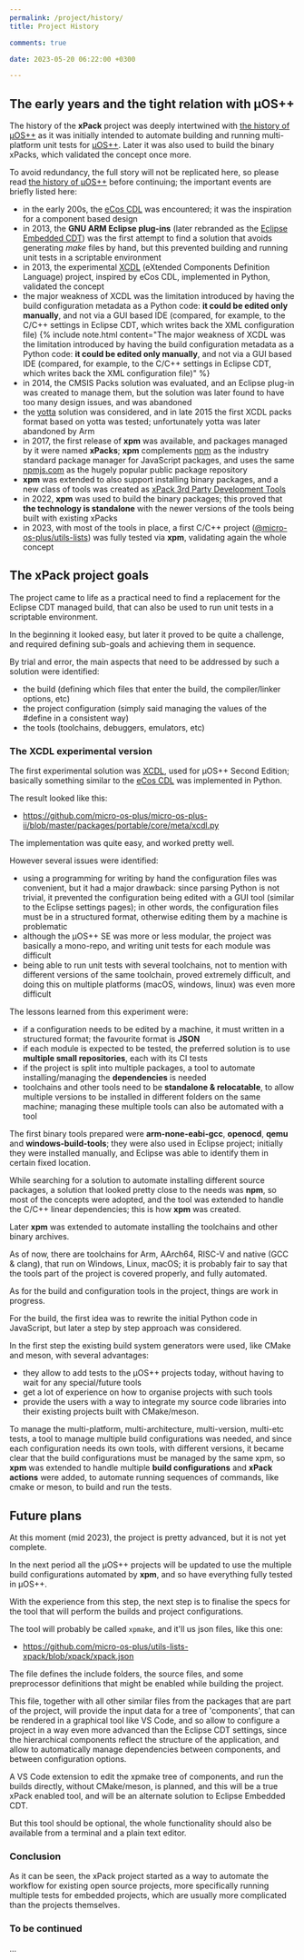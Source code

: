 ```yaml
---
permalink: /project/history/
title: Project History

comments: true

date: 2023-05-20 06:22:00 +0300

---
```


## The early years and the tight relation with µOS++

The history of the **xPack** project was deeply intertwined with
[the history of µOS++](http://micro-os-plus.github.io/project/history/)
as it was initially intended to automate building and running
multi-platform unit tests for [µOS++](http://micro-os-plus.github.io).
Later it was also used to build the binary xPacks, which validated the
concept once more.

To avoid redundancy, the full story will not be replicated here, so please
read [the history of µOS++](http://micro-os-plus.github.io/project/history/)
before continuing; the important events are briefly listed here:

- in the early 200s, the
  [eCos CDL](http://ecos.sourceware.org/docs-1.3.1/cdl/language.html)
  was encountered; it was the inspiration for a component based design
- in 2013, the **GNU ARM Eclipse plug-ins** (later rebranded as the
  [Eclipse Embedded CDT](https://eclipse-embed-cdt.github.io))
  was the first attempt to find a solution that avoids generating _make_
  files by hand, but this prevented building and running unit tests in
  a scriptable environment
- in 2013, the experimental [XCDL](http://xcdl.github.io)
  (eXtended Components Definition Language) project, inspired by
  eCos CDL, implemented in Python, validated the concept
- the major weakness of XCDL was the limitation introduced by
  having the build configuration metadata as a Python code:
  **it could be edited only manually**, and not via a GUI based
  IDE (compared, for example, to the C/C++ settings in Eclipse CDT,
  which writes back the XML configuration file)
  {% include note.html content="The major weakness of XCDL was the limitation introduced by
  having the build configuration metadata as a Python code:
  **it could be edited only manually**, and not via a GUI based
  IDE (compared, for example, to the C/C++ settings in Eclipse CDT,
  which writes back the XML configuration file)" %}
- in 2014, the CMSIS Packs solution was evaluated, and an Eclipse plug-in was
  created to manage them, but the solution was later found to have
  too many design issues, and was abandoned
- the [yotta](https://github.com/ARMmbed/yotta) solution was considered,
  and in late 2015 the first XCDL packs format based on yotta was tested;
  unfortunately yotta was later abandoned by Arm
- in 2017, the first release of **xpm** was available, and packages
  managed by it were named **xPacks**; **xpm** complements
  [npm](https://en.wikipedia.org/wiki/Npm_(software)) as the industry
  standard package manager for JavaScript packages, and uses the same
  [npmjs.com](https://www.npmjs.com) as the hugely popular public
  package repository
- **xpm** was extended to also support
  installing binary packages, and a new class of tools was created as
  [xPack 3rd Party Development Tools](https://github.com/xpack-dev-tools/)
- in 2022, **xpm** was used to build the binary packages; this proved that
  **the technology is standalone** with the newer versions of the tools
  being built with existing xPacks
- in 2023, with most of the tools in place, a first C/C++ project
  ([@micro-os-plus/utils-lists](https://github.com/micro-os-plus/utils-lists-xpack/))
  was fully tested via **xpm**, validating again the whole concept

## The xPack project goals

The project came to life as a practical need to find a replacement for the
Eclipse CDT managed build, that can also be used to run unit tests in a
scriptable environment.

In the beginning it looked easy, but later it proved to be quite a challenge,
and required defining sub-goals and achieving them in sequence.

By trial and error, the main aspects that need to be
addressed by such a solution were identified:

- the build (defining which files that enter the build, the compiler/linker
  options, etc)
- the project configuration (simply said managing the values of the #define
  in a consistent way)
- the tools (toolchains, debuggers, emulators, etc)

### The XCDL experimental version

The first experimental solution was [XCDL](http://xcdl.github.io),
used for µOS++ Second Edition;
basically something similar to the
[eCos CDL](http://ecos.sourceware.org/docs-1.3.1/cdl/language.html)
was implemented in Python.

The result looked like this:

- https://github.com/micro-os-plus/micro-os-plus-ii/blob/master/packages/portable/core/meta/xcdl.py

The implementation was quite easy, and worked pretty well.

However several issues were identified:

- using a programming for writing by hand the configuration files was
  convenient, but it had a major drawback: since parsing Python
  is not trivial, it prevented the configuration
  being edited with a GUI tool (similar to the Eclipse settings pages);
  in other words, the configuration
  files must be in a structured format, otherwise editing them by a
  machine is problematic
- although the µOS++ SE was more or less modular, the project was
  basically a mono-repo, and writing unit tests for each module was
  difficult
- being able to run unit tests with several toolchains, not to
  mention with different versions of the same toolchain, proved
  extremely difficult, and doing this on multiple platforms
  (macOS, windows, linux) was even more difficult

The lessons learned from this experiment were:

- if a configuration needs to be edited by a machine,
  it must written in a structured format; the favourite format is **JSON**
- if each module is expected to be tested, the preferred solution
  is to use **multiple small repositories**, each with its CI tests
- if the project is split into multiple packages, a tool to automate
  installing/managing the **dependencies** is needed
- toolchains and other tools need to be **standalone & relocatable**,
  to allow multiple versions to be installed in different folders
  on the same machine; managing these multiple tools can also be
  automated with a tool

The first binary tools prepared were **arm-none-eabi-gcc**, **openocd**,
**qemu** and **windows-build-tools**; they were also used in Eclipse project;
initially they were installed manually, and Eclipse was able to
identify them in certain fixed location.

While searching for a solution to automate installing different
source packages, a solution that looked pretty close to the needs
was **npm**, so most of the concepts were adopted, and the tool
was extended
to handle the C/C++ linear dependencies; this is how **xpm** was created.

Later **xpm** was extended to automate installing the toolchains and
other binary archives.

As of now, there are toolchains for Arm, AArch64, RISC-V and native
(GCC & clang), that run on Windows, Linux, macOS; it is probably fair
to say that
the tools part of the project is covered properly, and fully automated.

As for the build and configuration tools in the project, things are
work in progress.

For the build, the first idea was to rewrite the initial
Python code in JavaScript, but later a step by step approach
was considered.

In the first step the existing build system generators were used,
like CMake and meson, with several advantages:

- they allow to add tests to the µOS++ projects today, without having
  to wait for any special/future tools
- get a lot of experience on how to organise projects with such tools
- provide the users with a way to integrate my source code libraries
  into their existing projects built with CMake/meson.

To manage the multi-platform, multi-architecture, multi-version,
multi-etc tests, a tool to manage multiple build configurations was needed,
and since each configuration needs its own tools, with different
versions, it became clear that the build configurations must be
managed by the same xpm, so **xpm** was extended to handle multiple
**build configurations** and **xPack actions** were added, to automate
running sequences of commands, like cmake or meson, to build
and run the tests.

## Future plans

At this moment (mid 2023), the project is pretty advanced, but
it is not yet complete.

In the next period all the µOS++ projects will be updated to use
the multiple build configurations automated by **xpm**, and so
have everything fully tested in µOS++.

With the experience from this step, the next step is to finalise the
specs for the tool that will perform the builds and project
configurations.

The tool will probably be called `xpmake`, and it'll us json files,
like this one:

- <https://github.com/micro-os-plus/utils-lists-xpack/blob/xpack/xpack.json>

The file defines the include folders, the source files, and some
preprocessor definitions that might be enabled while building the project.

This file, together with all other similar files from the packages
that are part of the project, will provide the input data for a tree
of 'components', that can be rendered in a graphical tool like VS Code,
and so allow to configure a project in a way even more advanced than
the Eclipse CDT settings, since the hierarchical components reflect
the structure of the application, and allow to automatically manage
dependencies between components, and between configuration options.

A VS Code extension to edit the xpmake tree of components, and run
the builds directly, without CMake/meson, is planned, and this will
be a true xPack enabled tool, and will be an alternate solution to
Eclipse Embedded CDT.

But this tool should be optional, the whole functionality should also be
available from a terminal and a plain text editor.

### Conclusion

As it can be seen, the xPack project started as a way to automate
the workflow for existing open source projects,
more specifically running multiple tests for embedded
projects, which are usually more complicated than the projects themselves.

### To be continued

...
